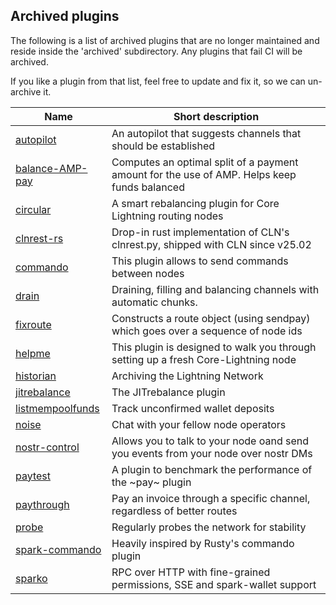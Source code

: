 ## Archived plugins

The following is a list of archived plugins that are no longer maintained and reside inside the 'archived' subdirectory.
Any plugins that fail CI will be archived.

If you like a plugin from that list, feel free to update and fix it, so we can un-archive it.

| Name                                 | Short description                                                                           |
| ------------------------------------ | ------------------------------------------------------------------------------------------- |
| [autopilot][autopilot]               | An autopilot that suggests channels that should be established                              |
| [balance-AMP-pay][bal-amp-pay]       | Computes an optimal split of a payment amount for the use of AMP. Helps keep funds balanced |
| [circular][circular]                 | A smart rebalancing plugin for Core Lightning routing nodes                                 |
| [clnrest-rs][clnrest-rs]             | Drop-in rust implementation of CLN's clnrest.py, shipped with CLN since v25.02              |
| [commando][commando]                 | This plugin allows to send commands between nodes                                           |
| [drain][drain]                       | Draining, filling and balancing channels with automatic chunks.                             |
| [fixroute][fixroute]                 | Constructs a route object (using sendpay) which goes over a sequence of node ids            |
| [helpme][helpme]                     | This plugin is designed to walk you through setting up a fresh Core-Lightning node          |
| [historian][historian]               | Archiving the Lightning Network                                                             |
| [jitrebalance][jitrebalance]         | The JITrebalance plugin                                                                     |
| [listmempoolfunds][listmempoolfunds] | Track unconfirmed wallet deposits                                                           |
| [noise][noise]                       | Chat with your fellow node operators                                                        |
| [nostr-control][nostr-control]       | Allows you to talk to your node oand send you events from your node over nostr DMs             |
| [paytest][paytest]                   | A plugin to benchmark the performance of the ~pay~ plugin                                   |
| [paythrough][paythrough]             | Pay an invoice through a specific channel, regardless of better routes                      |
| [probe][probe]                       | Regularly probes the network for stability                                                  |
| [spark-commando][spark-commando]     | Heavily inspired by Rusty's commando plugin                                                 |
| [sparko][sparko]                     | RPC over HTTP with fine-grained permissions, SSE and spark-wallet support                   |

[autopilot]: https://github.com/lightningd/plugins/tree/master/archived/autopilot
[bal-amp-pay]: https://github.com/renepickhardt/plugins/tree/balanced_pay/balanced_amp_payments
[circular]: https://github.com/giovannizotta/circular
[clnrest-rs]: https://github.com/daywalker90/clnrest-rs
[commando]: https://github.com/lightningd/plugins/tree/master/archived/commando
[drain]: https://github.com/lightningd/plugins/tree/master/archived/drain
[fixroute]: https://github.com/renepickhardt/plugins/tree/fixroute/fixroute
[helpme]: https://github.com/lightningd/plugins/tree/master/archived/helpme
[historian]: https://github.com/lightningd/plugins/tree/master/archived/historian
[jitrebalance]: https://github.com/lightningd/plugins/tree/master/archived/jitrebalance
[listmempoolfunds]: https://github.com/andrewtoth/listmempoolfunds
[noise]: https://github.com/lightningd/plugins/tree/master/archived/noise
[nostr-control]: https://github.com/joelklabo/plugins/tree/nostr-control
[paytest]: https://github.com/lightningd/plugins/tree/master/archived/paytest
[paythrough]: https://github.com/andrewtoth/paythrough
[probe]: https://github.com/lightningd/plugins/tree/master/archived/probe
[spark-commando]: https://github.com/adi2011/plugins/tree/master/spark-commando
[sparko]: https://github.com/fiatjaf/sparko
